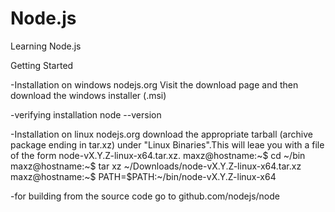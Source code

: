 # Node.js
Learning Node.js

Getting Started

-Installation on windows
nodejs.org
Visit the download page and then download the windows installer (.msi)

-verifying installation
node --version

-Installation on linux
nodejs.org
download the appropriate tarball (archive package ending in tar.xz) under "Linux Binaries".This will leae you with a file of the form node-vX.Y.Z-linux-x64.tar.xz.
maxz@hostname:~$ cd ~/bin
maxz@hostname:~$ tar xz ~/Downloads/node-vX.Y.Z-linux-x64.tar.xz
maxz@hostname:~$ PATH=$PATH:~/bin/node-vX.Y.Z-linux-x64

-for building from the source code go to github.com/nodejs/node
